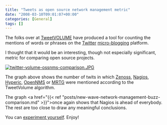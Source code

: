 ```yaml
---
title: "Tweets as open source network management metric"
date: "2008-03-10T09:01:07+00:00"
categories: [General]
tags: []
---
```


The folks over at <a href="http://www.tweetvolume.com/">TweetVOLUME</a> have produced a tool for counting the mentions of words or phrases on the <a href="http://twitter.com/">Twitter</a> <a href="http://en.wikipedia.org/wiki/Micro-blogging">micro-blogging</a> platform.

I thought that it would be an interesting, though not especially significant, metric for comparing open source projects.

<a href="/images/uploads/2008/03/twitter-volume-ossnms-comparison.JPG" title="twitter-volume-ossnms-comparison.JPG"><img src="/image/uploads/2008/03/twitter-volume-ossnms-comparison.JPG" alt="twitter-volume-ossnms-comparison.JPG" /></a>

The graph above shows the number of twits in which <a href="http://www.zenoss.org/">Zenoss</a>, <a href="http://www.nagios.org/">Nagios</a>, <a href="http://www.hyperic.org/">Hyperic</a>, <a href="http://www.opennms.org/">OpenNMS</a> or <a href="http://oss.oetiker.ch/mrtg/">MRTG</a> were mentioned according to the TweetVolume algorithm.

The graph <a href="{{< ref "posts/new-wave-network-management-buzz-comparison.md" >}}">once again shows that Nagios is ahead of everybody</a>. The rest are too close to draw any meaningful conclusions.

You can <a href="http://www.tweetvolume.com/index.php?search_phrases=zenoss,nagios,hyperic,opennms,mrtg">experiment yourself</a>. Enjoy!
